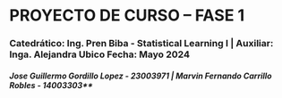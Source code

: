 # **PROYECTO DE CURSO – FASE 1**
### **Catedrático:** Ing. Pren Biba - Statistical Learning I | Auxiliar: Inga. Alejandra Ubico Fecha: Mayo 2024

##### **Jose Guillermo Gordillo Lopez -  23003971** | Marvin Fernando Carrillo Robles - 14003303**	
